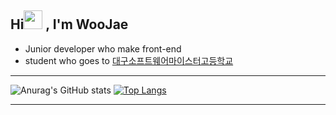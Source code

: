 ## Hi<img src="https://raw.githubusercontent.com/MartinHeinz/MartinHeinz/master/wave.gif" width="30px"> , I'm WooJae   
- Junior developer who make front-end
- student who goes to [대구소프트웨어마이스터고등학교](https://namu.wiki/w/%EB%8C%80%EA%B5%AC%EC%86%8C%ED%94%84%ED%8A%B8%EC%9B%A8%EC%96%B4%EB%A7%88%EC%9D%B4%EC%8A%A4%ED%84%B0%EA%B3%A0%EB%93%B1%ED%95%99%EA%B5%90?from=%EB%8C%80%EA%B5%AC%EC%86%8C%ED%94%84%ED%8A%B8%EC%9B%A8%EC%96%B4%EA%B3%A0%EB%93%B1%ED%95%99%EA%B5%90)
<hr>

![Anurag's GitHub stats](https://github-readme-stats.vercel.app/api?username=woojae05&show_icons=true&theme=dark)
[![Top Langs](https://github-readme-stats.vercel.app/api/top-langs/?username=woojae05&layout=compact&theme=tokyonight)](https://github.com/anuraghazra/github-readme-stats)
<hr>

